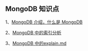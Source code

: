 ## MongoDB 知识点   

1、[MongoDB 介绍，什么是 MongoDB](https://github.com/boilingfrog/Go-POINT/blob/master/mongo/1%E3%80%81MongoDB%E4%BB%8B%E7%BB%8D.md)     

2、[MongoDB 中的索引分析](https://github.com/boilingfrog/Go-POINT/blob/master/mongo/2%E3%80%81MongoDB%E4%B8%AD%E7%9A%84%E7%B4%A2%E5%BC%95%E5%88%86%E6%9E%90.md)       

3、[MongoDB 中的explain.md](https://github.com/boilingfrog/Go-POINT/blob/master/mongo/3%E3%80%81MongoDB%E4%B8%AD%E7%9A%84explain.md)            

